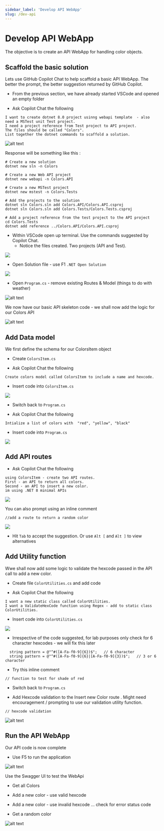 ```yaml
---
sidebar_label: 'Develop API WebApp'
slug: /dev-api
---
```


# Develop API WebApp 

The objective is to create an API WebApp for handling color objects.


## Scaffold the basic solution

Lets use GitHub Copilot Chat to help scaffold a basic API WebApp.  The better the prompt, the better suggestion returned by GitHub Copilot.

- From the previous section, we have already started VSCode and opened an empty folder

- Ask Copilot Chat the following

``` 
I want to create dotnet 8.0 project usinng webapi template  - also need a MSTest unit Test project.
I need a project reference from Test project to API project.
The files should be called "Colors".  
List together the dotnet commands to scaffold a solution. 
```

![alt text](../images/devapi1.png)

Response will be something like this :

```
# Create a new solution
dotnet new sln -n Colors

# Create a new Web API project
dotnet new webapi -n Colors.API

# Create a new MSTest project
dotnet new mstest -n Colors.Tests

# Add the projects to the solution
dotnet sln Colors.sln add Colors.API/Colors.API.csproj
dotnet sln Colors.sln add Colors.Tests/Colors.Tests.csproj

# Add a project reference from the test project to the API project
cd Colors.Tests
dotnet add reference ../Colors.API/Colors.API.csproj

```

- Within VSCode open up terminal.  Use the commands suggested by Copilot Chat.
  - Notice the files created. Two projects (API and Test).

![](../images/devapi2.png)

- Open Solution file - use F1 `.NET Open Solution`

![](../images/devapi3.png)

- Open `Program.cs` - remove existing Routes & Model (things to do with weather)

![alt text](../images/devapi4.png)

We now have our basic API skeleton code - we shall now add the logic for our Colors API

![alt text](../images/devapi5.png)


## Add Data model

We first define the schema for our ColorsItem object

- Create `ColorsItem.cs`  

- Ask Copilot Chat the following

```
Create colors model called ColorsItem to include a name and hexcode.
```

- Insert code into `ColorsItem.cs`

![](../images/devapi6.png)


- Switch back to `Program.cs`  

- Ask Copilot Chat the following

```
Intialize a list of colors with  "red", "yellow", "black" 
```

- Insert code into `Program.cs`

![](../images/devapi7.png)


## Add API routes 

- Ask Copilot Chat the following

```
using ColorsItem - create two API routes.
First - an API to return all colors.   
Second - an API to insert a new color.
im using .NET 8 minimal APIs
```

![](../images/devapi8.png)

You can also prompt using an inline comment

```
//add a route to return a random color
```

![](../images/devapi9.png)

- Hit `Tab` to accept the suggestion.  Or use `Alt [` and `Alt ]` to view alternatives


## Add Utility function 

Wwe shall now add some logic to validate the hexcode passed in the API call to add a new color.

- Create file `ColorUtilities.cs` and add code 

- Ask Copilot Chat the following

```
I want a new static class called ColorUtilities.
I want a ValidateHexCode function using Regex - add to static class  ColorUtilities.
```

- Insert code into `ColorUtilities.cs` 

![](../images/devapi10.png) 

- Irrespective of the code suggested, for lab purposes only check for 6 character hexcodes - we will fix this later 

```
  string pattern = @"^#([A-Fa-f0-9]{6})$";   // 6 character 
  string pattern = @"^#([A-Fa-f0-9]{6}|[A-Fa-f0-9]{3})$";   // 3 or 6 character 
```

- Try this inline comment 

```
// function to test for shade of red
```

- Switch back to  `Program.cs` 

- Add Hexcode validation to the Insert new Color route .  Might need encouragement / prompting to use our validation utility function.

```
// hexcode validation
```

![alt text](../images/devapi11.png)


## Run the API WebApp

Our API code is now complete

- Use F5 to run the application 

![alt text](../images/run1.png)

Use the Swagger UI to test the WebApi

- Get all Colors

- Add a new color - use valid hexcode

- Add a new color - use invalid hexcode ... check for error status code

- Get a random color 

![alt text](../images/run2.png)

